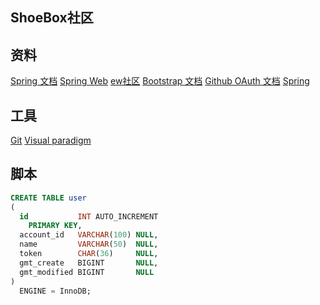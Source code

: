## ShoeBox社区

## 资料
[Spring 文档](https://spring.io/guides)
[Spring Web](https://spring.io/guides/gs/serving-web-content/)
[ew社区](https://elasticsearch.cn/explore)
[Bootstrap 文档](https://v3.bootcss.com/getting-started/)
[Github OAuth 文档](https://docs.github.com/en/developers/apps/building-oauth-apps)
[Spring](https://docs.spring.io/spring-boot/docs/2.0.0.RC1/reference/htmlsingle/#boot-features-embedded-database-suppoort)
## 工具
[Git](https://git-scm.com/downloads)
[Visual paradigm](https://www.visual-paradigm.com/)

## 脚本
```sql 
CREATE TABLE user
(
  id           INT AUTO_INCREMENT
    PRIMARY KEY,
  account_id   VARCHAR(100) NULL,
  name         VARCHAR(50)  NULL,
  token        CHAR(36)     NULL,
  gmt_create   BIGINT       NULL,
  gmt_modified BIGINT       NULL
)
  ENGINE = InnoDB;
```